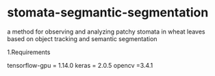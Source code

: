 # stomata-segmantic-segmentation
a method for observing and analyzing patchy stomata in wheat leaves based on object tracking and semantic segmentation

1.Requirements<p>
tensorflow-gpu = 1.14.0 keras = 2.0.5 opencv =3.4.1
